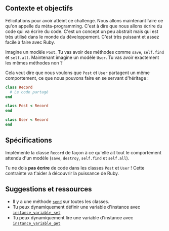## Contexte et objectifs

Félicitations pour avoir atteint ce challenge. Nous allons maintenant faire ce qu'on appelle du méta-programming. C'est à dire que nous allons écrire du code qui va écrire du code. C'est un concept un peu abstrait mais qui est très utilisé dans le monde du développement. C'est très puissant et assez facile à faire avec Ruby.

Imagine un modèle `Post`. Tu vas avoir des méthodes comme `save`, `self.find` et `self.all`.
Maintenant imagine un modèle `User`. Tu vas avoir exactement les mêmes méthodes non ?

Cela veut dire que nous voulons que `Post` et `User` partagent un même comportement, ce que nous pouvons faire en se servant d'héritage :


```ruby
class Record
  # Le code partagé
end

class Post < Record
end

class User < Record
end
```

## Spécifications

Implémente la classe `Record` de façon à ce qu'elle ait tout le comportement attendu d'un modèle (`save`, `destroy`, `self.find` et `self.all`).

Tu ne dois **pas écrire** de code dans les classes `Post` et `User` ! Cette contrainte va t'aider à découvrir la puissance de Ruby.

## Suggestions et ressources

- Il y a une méthode [`send`](http://stackoverflow.com/questions/3337285/what-does-send-do-in-ruby) sur toutes les classes.
- Tu peux dynamiquement définir une variable d'instance avec [`instance_variable_set`](http://ruby-doc.org/core-2.5.3/Object.html#method-i-instance_variable_set)
- Tu peux dynamiquement lire une variable d'instance avec [`instance_variable_get`](http://ruby-doc.org/core-2.5.3/Object.html#method-i-instance_variable_get)
